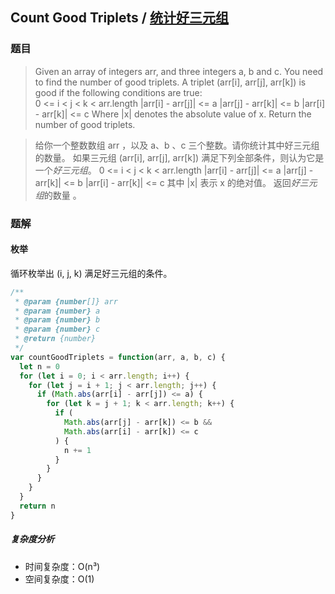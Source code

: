 ## Count Good Triplets / [统计好三元组](https://leetcode-cn.com/problems/count-good-triplets/)

### 题目
> Given an array of integers arr, and three integers a, b and c. You need to find the number of good triplets.
A triplet (arr[i], arr[j], arr[k]) is good if the following conditions are true:\
0 <= i < j < k < arr.length
|arr[i] - arr[j]| <= a
|arr[j] - arr[k]| <= b
|arr[i] - arr[k]| <= c
Where |x| denotes the absolute value of x.
Return the number of good triplets.

> 给你一个整数数组 arr ，以及 a、b 、c 三个整数。请你统计其中好三元组的数量。
如果三元组 (arr[i], arr[j], arr[k]) 满足下列全部条件，则认为它是一个*好三元组*。
0 <= i < j < k < arr.length
|arr[i] - arr[j]| <= a
|arr[j] - arr[k]| <= b
|arr[i] - arr[k]| <= c
其中 |x| 表示 x 的绝对值。
返回*好三元组*的数量 。

### 题解
#### 枚举
循环枚举出 (i, j, k) 满足好三元组的条件。

```js
/**
 * @param {number[]} arr
 * @param {number} a
 * @param {number} b
 * @param {number} c
 * @return {number}
 */
var countGoodTriplets = function(arr, a, b, c) {
  let n = 0
  for (let i = 0; i < arr.length; i++) {
    for (let j = i + 1; j < arr.length; j++) {
      if (Math.abs(arr[i] - arr[j]) <= a) {
        for (let k = j + 1; k < arr.length; k++) {
          if (
            Math.abs(arr[j] - arr[k]) <= b &&
            Math.abs(arr[i] - arr[k]) <= c
          ) {
            n += 1
          }
        }
      }
    }
  }
  return n
}
```

##### 复杂度分析
+ 时间复杂度：O(n³)
+ 空间复杂度：O(1)
